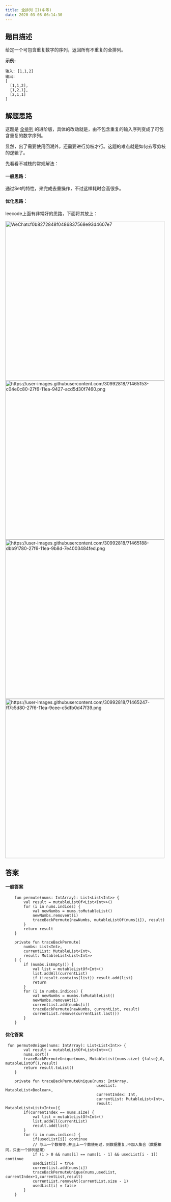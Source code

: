 ```yaml
---
title: 全排列 II(中等)
date: 2020-03-08 06:14:30
---
```

## 题目描述

给定一个可包含重复数字的序列，返回所有不重复的全排列。

**示例:**


```
输入: [1,1,2]
输出:
[
  [1,1,2],
  [1,2,1],
  [2,1,1]
]
```


## 解题思路

这题是 [全排列](https://leetcode-cn.com/problems/permutations/) 的进阶版，具体的改动就是，由不包含重复的输入序列变成了可包含重复的数字序列。

显然，出了需要使用回溯外，还需要进行剪枝才行。这题的难点就是如何去写剪枝的逻辑了。

先看看不减枝的常规解法：

#### 一般思路：

通过Set的特性，来完成去重操作，不过这样耗时会高很多。

#### 优化思路：

leecode上面有非常好的思路，下面将其放上：


<img width="500" alt="WeChatcf0b8272848f0486837568e93d4607e7" src="https://user-images.githubusercontent.com/30992818/71465127-aa404c00-27f6-11ea-9979-43c572364b7a.png">


<img width="500" alt="https://user-images.githubusercontent.com/30992818/71465153-c04e0c80-27f6-11ea-9427-acd5d30f7460.png">

<img width="500" alt="https://user-images.githubusercontent.com/30992818/71465188-dbb91780-27f6-11ea-9b8d-7e4003484fed.png">

<img width="500" alt="https://user-images.githubusercontent.com/30992818/71465247-ff7c5d80-27f6-11ea-9cee-c5dfb0d47f39.png">



## 答案

#### 一般答案


```
    fun permute(nums: IntArray): List<List<Int>> {
        val result = mutableListOf<List<Int>>()
        for (i in nums.indices) {
            val newNumbs = nums.toMutableList()
            newNumbs.removeAt(i)
            traceBackPermute(newNumbs, mutableListOf(nums[i]), result)
        }
        return result
    }

    private fun traceBackPermute(
        numbs: List<Int>,
        currentList: MutableList<Int>,
        result: MutableList<List<Int>>
    ) {
        if (numbs.isEmpty()) {
            val list = mutableListOf<Int>()
            list.addAll(currentList)
            if (!result.contains(list)) result.add(list)
            return
        }
        for (i in numbs.indices) {
            val newNumbs = numbs.toMutableList()
            newNumbs.removeAt(i)
            currentList.add(numbs[i])
            traceBackPermute(newNumbs, currentList, result)
            currentList.remove(currentList.last())
        }
    }
```

#### 优化答案


```
 fun permuteUnique(nums: IntArray): List<List<Int>> {
        val result = mutableListOf<List<Int>>()
        nums.sort()
        traceBackPermuteUnique(nums, MutableList(nums.size) {false},0, mutableListOf(),result)
        return result.toList()
    }

    private fun traceBackPermuteUnique(nums: IntArray,
                                        usedList: MutableList<Boolean>,
                                        currentIndex: Int,
                                        currentList: MutableList<Int>,
                                        result: MutableList<List<Int>>){
        if(currentIndex == nums.size) {
            val list = mutableListOf<Int>()
            list.addAll(currentList)
            result.add(list)
        }
        for (i in nums.indices) {
            if(usedList[i]) continue
            // 与上一个数相等,并且上一个数使用过，则数据重复,不加入集合（数据相同，只出一个排列结果）
            if (i > 0 && nums[i] == nums[i - 1] && usedList[i - 1]) continue
            usedList[i] = true
            currentList.add(nums[i])
            traceBackPermuteUnique(nums,usedList, currentIndex+1,currentList,result)
            currentList.removeAt(currentList.size - 1)
            usedList[i] = false
        }
    }
```
